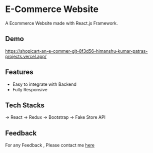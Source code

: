 # E-Commerce Website

A Ecommerce Website made with React.js Framework.


## Demo

https://shopicart-an-e-commer-git-8f3d56-himanshu-kumar-patras-projects.vercel.app/

## Features

- Easy to integrate with Backend
- Fully Responsive

## Tech Stacks

-> React
-> Redux
-> Bootstrap
-> Fake Store API


## Feedback

For any Feedback , Please contact me [here](https://www.linkedin.com/in/himanshu-kumar-patra-958199275/)


